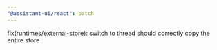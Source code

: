 ```yaml
---
"@assistant-ui/react": patch
---
```


fix(runtimes/external-store): switch to thread should correctly copy the entire store
